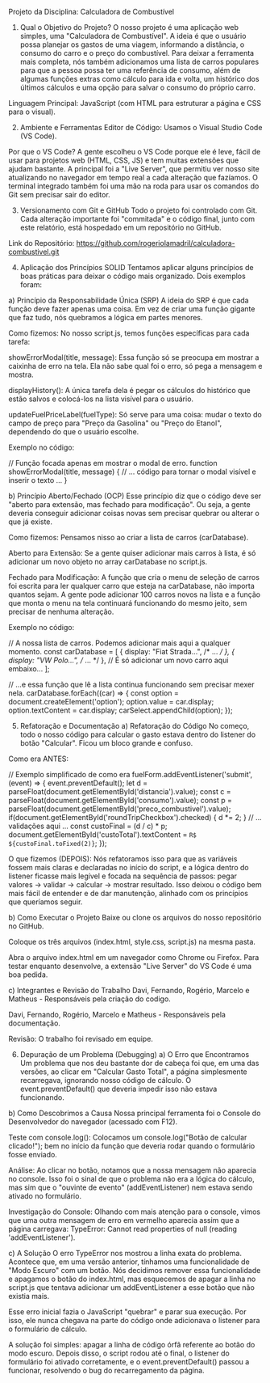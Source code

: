 Projeto da Disciplina: Calculadora de Combustível
1. Qual o Objetivo do Projeto?
O nosso projeto é uma aplicação web simples, uma "Calculadora de Combustível". A ideia é que o usuário possa planejar os gastos de uma viagem, informando a distância, o consumo do carro e o preço do combustível. Para deixar a ferramenta mais completa, nós também adicionamos uma lista de carros populares para que a pessoa possa ter uma referência de consumo, além de algumas funções extras como cálculo para ida e volta, um histórico dos últimos cálculos e uma opção para salvar o consumo do próprio carro.

Linguagem Principal: JavaScript (com HTML para estruturar a página e CSS para o visual).

2. Ambiente e Ferramentas
Editor de Código: Usamos o Visual Studio Code (VS Code).

Por que o VS Code? A gente escolheu o VS Code porque ele é leve, fácil de usar para projetos web (HTML, CSS, JS) e tem muitas extensões que ajudam bastante. A principal foi a "Live Server", que permitiu ver nosso site atualizando no navegador em tempo real a cada alteração que fazíamos. O terminal integrado também foi uma mão na roda para usar os comandos do Git sem precisar sair do editor.

3. Versionamento com Git e GitHub
Todo o projeto foi controlado com Git. Cada alteração importante foi "commitada" e o código final, junto com este relatório, está hospedado em um repositório no GitHub.

Link do Repositório: https://github.com/rogeriolamadril/calculadora-combustivel.git

4. Aplicação dos Princípios SOLID
Tentamos aplicar alguns princípios de boas práticas para deixar o código mais organizado. Dois exemplos foram:

a) Princípio da Responsabilidade Única (SRP)
A ideia do SRP é que cada função deve fazer apenas uma coisa. Em vez de criar uma função gigante que faz tudo, nós quebramos a lógica em partes menores.

Como fizemos: No nosso script.js, temos funções específicas para cada tarefa:

showErrorModal(title, message): Essa função só se preocupa em mostrar a caixinha de erro na tela. Ela não sabe qual foi o erro, só pega a mensagem e mostra.

displayHistory(): A única tarefa dela é pegar os cálculos do histórico que estão salvos e colocá-los na lista visível para o usuário.

updateFuelPriceLabel(fuelType): Só serve para uma coisa: mudar o texto do campo de preço para "Preço da Gasolina" ou "Preço do Etanol", dependendo do que o usuário escolhe.

Exemplo no código:

// Função focada apenas em mostrar o modal de erro.
function showErrorModal(title, message) {
    // ... código para tornar o modal visível e inserir o texto ...
}

b) Princípio Aberto/Fechado (OCP)
Esse princípio diz que o código deve ser "aberto para extensão, mas fechado para modificação". Ou seja, a gente deveria conseguir adicionar coisas novas sem precisar quebrar ou alterar o que já existe.

Como fizemos: Pensamos nisso ao criar a lista de carros (carDatabase).

Aberto para Extensão: Se a gente quiser adicionar mais carros à lista, é só adicionar um novo objeto no array carDatabase no script.js.

Fechado para Modificação: A função que cria o menu de seleção de carros foi escrita para ler qualquer carro que esteja na carDatabase, não importa quantos sejam. A gente pode adicionar 100 carros novos na lista e a função que monta o menu na tela continuará funcionando do mesmo jeito, sem precisar de nenhuma alteração.

Exemplo no código:

// A nossa lista de carros. Podemos adicionar mais aqui a qualquer momento.
const carDatabase = [
    { display: "Fiat Strada...", /* ... */ },
    { display: "VW Polo...", /* ... */ },
    // É só adicionar um novo carro aqui embaixo...
];

// ...e essa função que lê a lista continua funcionando sem precisar mexer nela.
carDatabase.forEach((car) => { 
    const option = document.createElement('option');
    option.value = car.display; 
    option.textContent = car.display;
    carSelect.appendChild(option);
});

5. Refatoração e Documentação
a) Refatoração do Código
No começo, todo o nosso código para calcular o gasto estava dentro do listener do botão "Calcular". Ficou um bloco grande e confuso.

Como era ANTES:

// Exemplo simplificado de como era
fuelForm.addEventListener('submit', (event) => {
    event.preventDefault();
    let d = parseFloat(document.getElementById('distancia').value);
    const c = parseFloat(document.getElementById('consumo').value);
    const p = parseFloat(document.getElementById('preco_combustivel').value);
    if(document.getElementById('roundTripCheckbox').checked) {
        d *= 2;
    }
    // ... validações aqui ...
    const custoFinal = (d / c) * p;
    document.getElementById('custoTotal').textContent = `R$ ${custoFinal.toFixed(2)}`;
});

O que fizemos (DEPOIS):
Nós refatoramos isso para que as variáveis fossem mais claras e declaradas no início do script, e a lógica dentro do listener ficasse mais legível e focada na sequência de passos: pegar valores -> validar -> calcular -> mostrar resultado. Isso deixou o código bem mais fácil de entender e de dar manutenção, alinhado com os princípios que queríamos seguir.

b) Como Executar o Projeto
Baixe ou clone os arquivos do nosso repositório no GitHub.

Coloque os três arquivos (index.html, style.css, script.js) na mesma pasta.

Abra o arquivo index.html em um navegador como Chrome ou Firefox. Para testar enquanto desenvolve, a extensão "Live Server" do VS Code é uma boa pedida.

c) Integrantes e Revisão do Trabalho
Davi, Fernando, Rogério, Marcelo e Matheus - Responsáveis pela criação do codigo.

Davi, Fernando, Rogério, Marcelo e Matheus - Responsáveis pela documentação.


Revisão: O trabalho foi revisado em equipe.

6. Depuração de um Problema (Debugging)
a) O Erro que Encontramos
Um problema que nos deu bastante dor de cabeça foi que, em uma das versões, ao clicar em "Calcular Gasto Total", a página simplesmente recarregava, ignorando nosso código de cálculo. O event.preventDefault() que deveria impedir isso não estava funcionando.

b) Como Descobrimos a Causa
Nossa principal ferramenta foi o Console do Desenvolvedor do navegador (acessado com F12).

Teste com console.log(): Colocamos um console.log("Botão de calcular clicado!"); bem no início da função que deveria rodar quando o formulário fosse enviado.

Análise: Ao clicar no botão, notamos que a nossa mensagem não aparecia no console. Isso foi o sinal de que o problema não era a lógica do cálculo, mas sim que o "ouvinte de evento" (addEventListener) nem estava sendo ativado no formulário.

Investigação do Console: Olhando com mais atenção para o console, vimos que uma outra mensagem de erro em vermelho aparecia assim que a página carregava: TypeError: Cannot read properties of null (reading 'addEventListener').

c) A Solução
O erro TypeError nos mostrou a linha exata do problema. Acontece que, em uma versão anterior, tínhamos uma funcionalidade de "Modo Escuro" com um botão. Nós decidimos remover essa funcionalidade e apagamos o botão do index.html, mas esquecemos de apagar a linha no script.js que tentava adicionar um addEventListener a esse botão que não existia mais.

Esse erro inicial fazia o JavaScript "quebrar" e parar sua execução. Por isso, ele nunca chegava na parte do código onde adicionava o listener para o formulário de cálculo.

A solução foi simples: apagar a linha de código órfã referente ao botão do modo escuro. Depois disso, o script rodou até o final, o listener do formulário foi ativado corretamente, e o event.preventDefault() passou a funcionar, resolvendo o bug do recarregamento da página.
